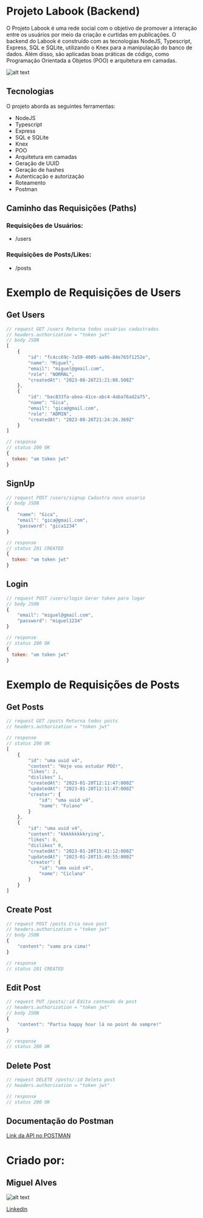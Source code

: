 # Projeto Labook (Backend)

 O Projeto Labook é uma rede social com o objetivo de promover a interação entre os usuários por meio da criação e curtidas em publicações. 
 O backend do Labook é construído com as tecnologias NodeJS, Typescript, Express, SQL e SQLite, utilizando o Knex para a manipulação do banco de dados. Além disso, são aplicadas boas práticas de código, como Programação Orientada a Objetos (POO) e arquitetura em camadas.

![alt text](https://uploaddeimagens.com.br/images/004/589/542/original/projeto-labook.png?1693094665 "Logo Title Text 1")

## Tecnologias
O projeto aborda as seguintes ferramentas:

* NodeJS
* Typescript
* Express
* SQL e SQLite
* Knex
* POO
* Arquitetura em camadas
* Geração de UUID
* Geração de hashes
* Autenticação e autorização
* Roteamento
* Postman

## Caminho das Requisições (Paths)
### Requisições de Usuários:
* /users
### Requisições de Posts/Likes:
* /posts

# Exemplo de Requisições de Users
## Get Users
```javascript
// request GET /users Retorna todos usuários cadastrados
// headers.authorization = "token jwt"
// body JSON
[
    {
        "id": "fc4cc69c-7a59-4005-aa96-84e765f1252e",
        "name": "Miguel",
        "email": "miguel@gmail.com",
        "role": "NORMAL",
        "createdAt": "2023-08-26T21:21:08.508Z"
    },
    {
        "id": "bac833fa-abea-41ce-abc4-4aba76ad2a75",
        "name": "Gica",
        "email": "gica@gmail.com",
        "role": "ADMIN",
        "createdAt": "2023-08-26T21:24:26.369Z"
    }
]

// response
// status 200 OK
{
  token: "um token jwt"
}
```
## SignUp
```javascript
// request POST /users/signup Cadastra novo usuario
// body JSON
{
    "name": "Gica",
    "email": "gica@gmail.com",
    "password": "gica1234"
}

// response
// status 201 CREATED
{
  token: "um token jwt"
}
```
## Login
```javascript
// request POST /users/login Gerar token para logar
// body JSON
{
    "email": "miguel@gmail.com",
    "password": "miguel1234"
}

// response
// status 200 OK
{
  token: "um token jwt"
}
```

# Exemplo de Requisições de Posts
## Get Posts
```javascript
// request GET /posts Retorna todos posts
// headers.authorization = "token jwt"

// response
// status 200 OK
[
    {
        "id": "uma uuid v4",
        "content": "Hoje vou estudar POO!",
        "likes": 2,
        "dislikes" 1,
        "createdAt": "2023-01-20T12:11:47:000Z"
        "updatedAt": "2023-01-20T12:11:47:000Z"
        "creator": {
            "id": "uma uuid v4",
            "name": "Fulano"
        }
    },
    {
        "id": "uma uuid v4",
        "content": "kkkkkkkkkrying",
        "likes": 0,
        "dislikes" 0,
        "createdAt": "2023-01-20T15:41:12:000Z"
        "updatedAt": "2023-01-20T15:49:55:000Z"
        "creator": {
            "id": "uma uuid v4",
            "name": "Ciclana"
        }
    }
]
```
## Create Post
```javascript
// request POST /posts Cria novo post
// headers.authorization = "token jwt"
// body JSON
{
    "content": "vamo pra cima!"
}

// response
// status 201 CREATED
```
## Edit Post
```javascript
// request PUT /posts/:id Edita conteudo do post
// headers.authorization = "token jwt"
// body JSON
{
    "content": "Partiu happy hour lá no point de sempre!"
}

// response
// status 200 OK
```

## Delete Post
```javascript
// request DELETE /posts/:id Deleta post
// headers.authorization = "token jwt"

// response
// status 200 OK
```

## Documentação do Postman
[Link da API no POSTMAN](https://documenter.getpostman.com/view/26594213/2s93sjT8SX)

# Criado por:
## Miguel Alves
![alt text](https://uploaddeimagens.com.br/images/004/544/373/original/imagem_pq.png?1689299009  "Logo Title Text 1" )

[Linkedin](https://www.linkedin.com/in/miguelbitz/)


